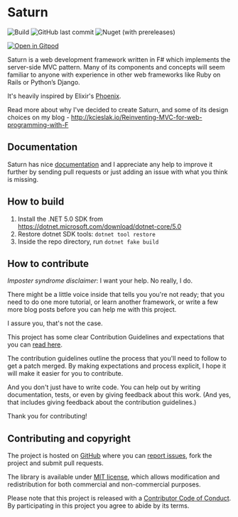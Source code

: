 # Saturn

![Build](https://github.com/SaturnFramework/Saturn/workflows/Build/badge.svg) ![GitHub last commit](https://img.shields.io/github/last-commit/SaturnFramework/Saturn?style=flat-square) ![Nuget (with prereleases)](https://img.shields.io/nuget/vpre/Saturn?style=flat-square)

[![Open in Gitpod](https://gitpod.io/button/open-in-gitpod.svg)](https://gitpod.io/#https://github.com/SaturnFramework/Saturn)

Saturn is a web development framework written in F# which implements the server-side MVC pattern. Many of its components and concepts will seem familiar to anyone with experience in other web frameworks like Ruby on Rails or Python’s Django.

It's heavily inspired by Elixir's [Phoenix](http://phoenixframework.org/).

Read more about why I've decided to create Saturn, and some of its design choices on my blog - http://kcieslak.io/Reinventing-MVC-for-web-programming-with-F

## Documentation

Saturn has nice [documentation](https://saturnframework.org/explanations/overview.html) and I appreciate any help to improve it further by sending pull requests or just adding an issue with what you think is missing.

## How to build

1. Install the .NET 5.0 SDK from https://dotnet.microsoft.com/download/dotnet-core/5.0
2. Restore dotnet SDK tools: `dotnet tool restore`
3. Inside the repo directory, run `dotnet fake build`

## How to contribute

*Imposter syndrome disclaimer*: I want your help. No really, I do.

There might be a little voice inside that tells you you're not ready; that you need to do one more tutorial, or learn another framework, or write a few more blog posts before you can help me with this project.

I assure you, that's not the case.

This project has some clear Contribution Guidelines and expectations that you can [read here](https://github.com/Krzysztof-Cieslak/Saturn/blob/master/CONTRIBUTING.md).

The contribution guidelines outline the process that you'll need to follow to get a patch merged. By making expectations and process explicit, I hope it will make it easier for you to contribute.

And you don't just have to write code. You can help out by writing documentation, tests, or even by giving feedback about this work. (And yes, that includes giving feedback about the contribution guidelines.)

Thank you for contributing!


## Contributing and copyright

The project is hosted on [GitHub](https://github.com/Krzysztof-Cieslak/Saturn) where you can [report issues](https://github.com/Krzysztof-Cieslak/Saturn/issues), fork
the project and submit pull requests.

The library is available under [MIT license](https://github.com/Krzysztof-Cieslak/Saturn/blob/master/LICENSE.md), which allows modification and redistribution for both commercial and non-commercial purposes.

Please note that this project is released with a [Contributor Code of Conduct](CODE_OF_CONDUCT.md). By participating in this project you agree to abide by its terms.
